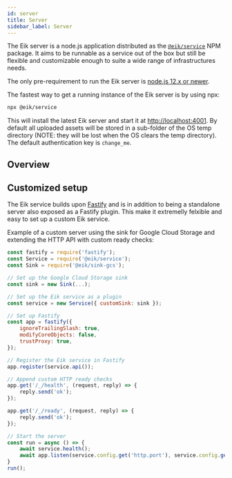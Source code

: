 ```yaml
---
id: server
title: Server
sidebar_label: Server
---
```


The Eik server is a node.js application distributed as the [`@eik/service`](https://www.npmjs.com/package/@eik/service) NPM package. It aims to be runnable as a service out of the box but still be flexible and customizable enough to suite a wide range of infrastructures needs.

The only pre-requirement to run the Eik server is [node.js 12.x or newer](https://nodejs.org/).

The fastest way to get a running instance of the Eik server is by using npx:

```sh
npx @eik/service
```

This will install the latest Eik server and start it at [http://localhost:4001](http://localhost:4001). By default all uploaded assets will be stored in a sub-folder of the OS temp directory (NOTE: they will be lost when the OS clears the temp directory). The default authentication key is `change_me`.

## Overview






## Customized setup

The Eik service builds upon [Fastify](https://www.fastify.io/) and is in addition to being a standalone server also exposed as a Fastify plugin. This make it extremelly felxible and easy to set up a custom Eik service.

Example of a custom server using the sink for Google Cloud Storage and extending the HTTP API with custom ready checks:

```js
const fastify = require('fastify');
const Service = require('@eik/service');
const Sink = require('@eik/sink-gcs');

// Set up the Google Cloud Storage sink
const sink = new Sink(...);

// Set up the Eik service as a plugin
const service = new Service({ customSink: sink });

// Set up Fastify
const app = fastify({
    ignoreTrailingSlash: true,
    modifyCoreObjects: false,
    trustProxy: true,
});

// Register the Eik service in Fastify
app.register(service.api());

// Append custom HTTP ready checks
app.get('/_/health', (request, reply) => {
    reply.send('ok');
});

app.get('/_/ready', (request, reply) => {
    reply.send('ok');
});

// Start the server
const run = async () => {
    await service.health();
    await app.listen(service.config.get('http.port'), service.config.get('http.address'));
}
run();
```
